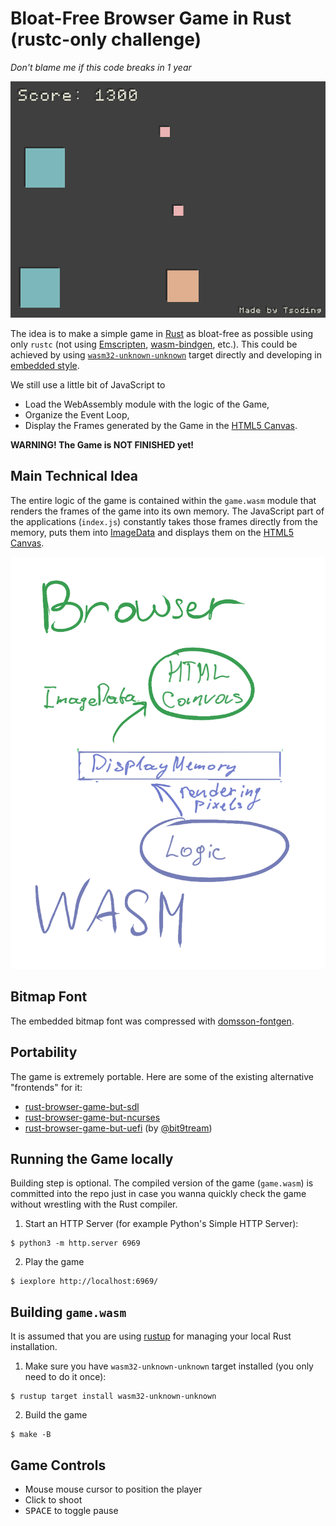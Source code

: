 # Bloat-Free Browser Game in Rust (rustc-only challenge)

*Don't blame me if this code breaks in 1 year*

![thumbnail](./thumbnail.png)

The idea is to make a simple game in [Rust](https://www.rust-lang.org/) as bloat-free as possible using only `rustc` (not using [Emscripten](https://emscripten.org/), [wasm-bindgen](https://github.com/rustwasm/wasm-bindgen), etc.). This could be achieved by using [`wasm32-unknown-unknown`](https://doc.rust-lang.org/nightly/rustc/platform-support.html#tier-2) target directly and developing in [embedded style](https://docs.rust-embedded.org/embedonomicon/smallest-no-std.html).

We still use a little bit of JavaScript to
- Load the WebAssembly module with the logic of the Game,
- Organize the Event Loop,
- Display the Frames generated by the Game in the [HTML5 Canvas](https://developer.mozilla.org/en-US/docs/Web/API/Canvas_API).

**WARNING! The Game is NOT FINISHED yet!**

## Main Technical Idea

The entire logic of the game is contained within the `game.wasm` module that renders the frames of the game into its own memory. The JavaScript part of the applications (`index.js`) constantly takes those frames directly from the memory, puts them into [ImageData](https://developer.mozilla.org/en-US/docs/Web/API/ImageData) and displays them on the [HTML5 Canvas](https://developer.mozilla.org/en-US/docs/Web/API/Canvas_API).

![diagram](./diagram.png)

## Bitmap Font

The embedded bitmap font was compressed with [domsson-fontgen](https://github.com/tsoding/domsson-fontgen).

## Portability

The game is extremely portable. Here are some of the existing alternative "frontends" for it:
- [rust-browser-game-but-sdl](https://github.com/tsoding/rust-browser-game-but-sdl)
- [rust-browser-game-but-ncurses](https://github.com/tsoding/rust-browser-game-but-ncurses)
- [rust-browser-game-but-uefi](https://github.com/bit9tream/rust-browser-game-but-uefi) (by [@bit9tream](https://github.com/bit9tream))

## Running the Game locally

Building step is optional. The compiled version of the game (`game.wasm`) is committed into the repo just in case you wanna quickly check the game without wrestling with the Rust compiler.

1. Start an HTTP Server (for example Python's Simple HTTP Server):

```console
$ python3 -m http.server 6969
```

2. Play the game

```console
$ iexplore http://localhost:6969/
```

## Building `game.wasm`

It is assumed that you are using [rustup](https://rustup.rs/) for managing your local Rust installation.

1. Make sure you have `wasm32-unknown-unknown` target installed (you only need to do it once):

```console
$ rustup target install wasm32-unknown-unknown
```

2. Build the game

```console
$ make -B
```

## Game Controls

- Mouse mouse cursor to position the player
- Click to shoot
- <kbd>SPACE</kbd> to toggle pause
